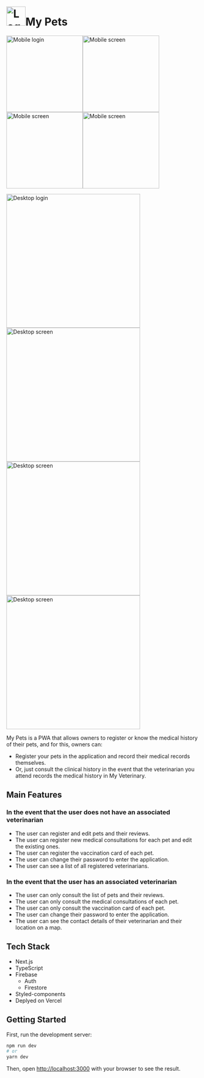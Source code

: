 # <img width="50" alt="Logo" src="https://mismascotas.lpenafiel.com/images/logo.svg">My Pets

<img width="200" alt="Mobile login" src="https://user-images.githubusercontent.com/25674406/114864575-8af07800-9dc7-11eb-930a-c190e3e47d88.png"><img width="200" alt="Mobile screen" src="https://user-images.githubusercontent.com/25674406/114866099-89c04a80-9dc9-11eb-9633-d428a6326de7.png"><img width="200" alt="Mobile screen" src="https://user-images.githubusercontent.com/25674406/114866777-6053ee80-9dca-11eb-8ffc-7361fe074bad.png"><img width="200" alt="Mobile screen" src="https://user-images.githubusercontent.com/25674406/114864520-77dda800-9dc7-11eb-9ea1-e0738bb8c331.png">

<img width="350" alt="Desktop login" src="https://user-images.githubusercontent.com/25674406/114864690-ac516400-9dc7-11eb-9385-40d283bd7d06.png"><img width="350" alt="Desktop screen" src="https://user-images.githubusercontent.com/25674406/114864783-c7bc6f00-9dc7-11eb-9cc4-a3d913556cab.png">
<img width="350" alt="Desktop screen" src="https://user-images.githubusercontent.com/25674406/114864860-e589d400-9dc7-11eb-934f-032de8536ba2.png"><img width="350" alt="Desktop screen" src="https://user-images.githubusercontent.com/25674406/114865075-297cd900-9dc8-11eb-815e-2340ee3f0c63.png">

My Pets is a PWA that allows owners to register or know the medical history of their pets, and for this, owners can:

- Register your pets in the application and record their medical records themselves.
- Or, just consult the clinical history in the event that the veterinarian you attend records the medical history in My Veterinary.

## Main Features

### In the event that the user does not have an associated veterinarian

- The user can register and edit pets and their reviews.
- The user can register new medical consultations for each pet and edit the existing ones.
- The user can register the vaccination card of each pet.
- The user can change their password to enter the application.
- The user can see a list of all registered veterinarians.

### In the event that the user has an associated veterinarian

- The user can only consult the list of pets and their reviews.
- The user can only consult the medical consultations of each pet.
- The user can only consult the vaccination card of each pet.
- The user can change their password to enter the application.
- The user can see the contact details of their veterinarian and their location on a map.

## Tech Stack
- Next.js
- TypeScript
- Firebase
  - Auth
  - Firestore
- Styled-components
- Deplyed on Vercel

## Getting Started

First, run the development server:

```bash
npm run dev
# or
yarn dev
```

Then, open [http://localhost:3000](http://localhost:3000) with your browser to see the result.




